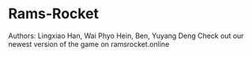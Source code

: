 # Rams-Rocket
Authors: Lingxiao Han, Wai Phyo Hein, Ben, Yuyang Deng
Check out our newest version of the game on ramsrocket.online